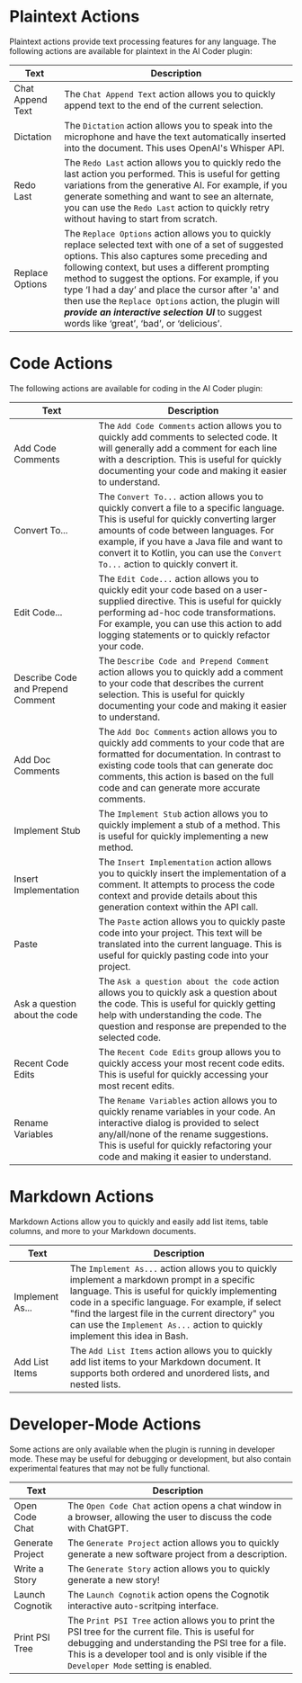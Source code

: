# Plaintext Actions

Plaintext actions provide text processing features for any language. The following actions are available for plaintext
in the AI Coder plugin:

| Text             | Description                                                                                                                                                                                                                                                                                                                                                                                                                                                              |
|------------------|--------------------------------------------------------------------------------------------------------------------------------------------------------------------------------------------------------------------------------------------------------------------------------------------------------------------------------------------------------------------------------------------------------------------------------------------------------------------------|
| Chat Append Text | The `Chat Append Text` action allows you to quickly append text to the end of the current selection.                                                                                                                                                                                                                                                                                                                                                                     |
| Dictation        | The `Dictation` action allows you to speak into the microphone and have the text automatically inserted into the document. This uses OpenAI's Whisper API.                                                                                                                                                                                                                                                                                                               |
| Redo Last        | The `Redo Last` action allows you to quickly redo the last action you performed. This is useful for getting variations from the generative AI. For example, if you generate something and want to see an alternate, you can use the `Redo Last` action to quickly retry without having to start from scratch.                                                                                                                                                            |
| Replace Options  | The `Replace Options` action allows you to quickly replace selected text with one of a set of suggested options. This also captures some preceding and following context, but uses a different prompting method to suggest the options. For example, if you type ‘I had a day’ and place the cursor after 'a' and then use the `Replace Options` action, the plugin will **_provide an interactive selection UI_** to suggest words like ‘great’, ‘bad’, or ‘delicious’. |

# Code Actions

The following actions are available for coding in the AI Coder plugin:

| Text                              | Description                                                                                                                                                                                                                                                                                                  |
|-----------------------------------|--------------------------------------------------------------------------------------------------------------------------------------------------------------------------------------------------------------------------------------------------------------------------------------------------------------|
| Add Code Comments                 | The `Add Code Comments` action allows you to quickly add comments to selected code. It will generally add a comment for each line with a description. This is useful for quickly documenting your code and making it easier to understand.                                                                   |
| Convert To...                     | The `Convert To...` action allows you to quickly convert a file to a specific language. This is useful for quickly converting larger amounts of code between languages. For example, if you have a Java file and want to convert it to Kotlin, you can use the `Convert To...` action to quickly convert it. |
| Edit Code...                      | The `Edit Code...` action allows you to quickly edit your code based on a user-supplied directive. This is useful for quickly performing ad-hoc code transformations. For example, you can use this action to add logging statements or to quickly refactor your code.                                       |
| Describe Code and Prepend Comment | The `Describe Code and Prepend Comment` action allows you to quickly add a comment to your code that describes the current selection. This is useful for quickly documenting your code and making it easier to understand.                                                                                   |
| Add Doc Comments                  | The `Add Doc Comments` action allows you to quickly add comments to your code that are formatted for documentation. In contrast to existing code tools that can generate doc comments, this action is based on the full code and can generate more accurate comments.                                        |
| Implement Stub                    | The `Implement Stub` action allows you to quickly implement a stub of a method. This is useful for quickly implementing a new method.                                                                                                                                                                        |
| Insert Implementation             | The `Insert Implementation` action allows you to quickly insert the implementation of a comment. It attempts to process the code context and provide details about this generation context within the API call.                                                                                              |
| Paste                             | The `Paste` action allows you to quickly paste code into your project. This text will be translated into the current language. This is useful for quickly pasting code into your project.                                                                                                                    |
| Ask a question about the code     | The `Ask a question about the code` action allows you to quickly ask a question about the code. This is useful for quickly getting help with understanding the code. The question and response are prepended to the selected code.                                                                           |
| Recent Code Edits                 | The `Recent Code Edits` group allows you to quickly access your most recent code edits. This is useful for quickly accessing your most recent edits.                                                                                                                                                         |
| Rename Variables                  | The `Rename Variables` action allows you to quickly rename variables in your code. An interactive dialog is provided to select any/all/none of the rename suggestions. This is useful for quickly refactoring your code and making it easier to understand.                                                  |

# Markdown Actions

Markdown Actions allow you to quickly and easily add list items, table columns, and more to your Markdown documents.

| Text            | Description                                                                                                                                                                                                                                                                                                                          |
|-----------------|--------------------------------------------------------------------------------------------------------------------------------------------------------------------------------------------------------------------------------------------------------------------------------------------------------------------------------------|
| Implement As... | The `Implement As...` action allows you to quickly implement a markdown prompt in a specific language. This is useful for quickly implementing code in a specific language. For example, if select "find the largest file in the current directory" you can use the `Implement As...` action to quickly implement this idea in Bash. |
| Add List Items  | The `Add List Items` action allows you to quickly add list items to your Markdown document. It supports both ordered and unordered lists, and nested lists.                                                                                                                                                                          |

# Developer-Mode Actions

Some actions are only available when the plugin is running in developer mode. These may be useful for debugging or
development, but also contain experimental features that may not be fully functional.

| Text             | Description                                                                                                                                                                                                                                         |
|------------------|-----------------------------------------------------------------------------------------------------------------------------------------------------------------------------------------------------------------------------------------------------|
| Open Code Chat   | The `Open Code Chat` action opens a chat window in a browser, allowing the user to discuss the code with ChatGPT.                                                                                                                                   |
| Generate Project | The `Generate Project` action allows you to quickly generate a new software project from a description.                                                                                                                                             |
| Write a Story    | The `Generate Story` action allows you to quickly generate a new story!                                                                                                                                                                             |
| Launch Cognotik  | The `Launch Cognotik` action opens the Cognotik interactive auto-scritping interface.                                                                                                                                                               |
| Print PSI Tree   | The `Print PSI Tree` action allows you to print the PSI tree for the current file. This is useful for debugging and understanding the PSI tree for a file. This is a developer tool and is only visible if the `Developer Mode` setting is enabled. |

